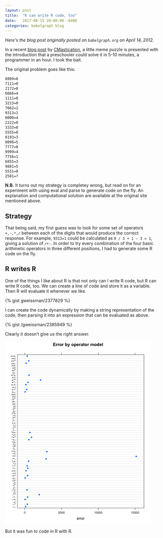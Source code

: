 ```yaml
---
layout: post
title:  "R can write R code, too"
date:   2017-06-15 20:00:00 -0400
categories: babelgraph blog
---
```


_Here's the blog post originally posted on `babelgraph.org` on April 14, 2012._

In a recent [blog post](http://www.cerebralmastication.com/2012/03/solving-easy-problems-the-hard-way/) by [CMastication](https://twitter.com/#!/CMastication), a little meme puzzle is presented with the introduction that a preschooler could solve it in 5-10 minutes, a programmer in an hour. I took the bait.

The original problem goes like this:

```
8809=6
7111=0
2172=0
6666=4
1111=0
3213=0
7662=2
9313=1
0000=4
2222=0
3333=0
5555=0
8193=3
8096=5
7777=0
9999=4
7756=1
6855=3
9881=5
5531=0
2581=? 
```

__N.B.__ It turns out my strategy is completey wrong, but read on for an experiment with using eval and parse to generate code on the fly. An explanation and computational solution are available at the original site mentioned above.

## Strategy

That being said, my first guess was to look for some set of operators `+,-,*,/` between each of the digits that would produce the correct response. For example, `9313=1` could be calculated as `9 / 3 + 1 – 3 = 1`, giving a solution of `/+-`. In order to try every combination of the four basic arithmetic operators in three different positions, I had to generate some R code on the fly.

## R writes R

One of the things I like about R is that not only can I write R code, but R can write R code, too. We can create a line of code and store it as a variable. Then R will evaluate it whenever we like.

{% gist gweissman/2377829 %}

I can create the code dynamically by making a string representation of the code, then parsing it into an expression that can be evaluated as above.

{% gist /gweissman/2385949 %}

Clearly it doesn’t give us the right answer.

![](/images/babelgraph/4d_teaser_plot.png)

But it was fun to code in R with R.
